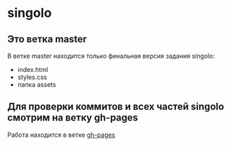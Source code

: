 # singolo

## Это ветка master

В ветке master находится только финальная версия задания singolo:

- index.html
- styles.css
- папка assets

## Для проверки коммитов и всех частей singolo смотрим на ветку gh-pages

Работа находится в ветке [gh-pages](https://github.com/NikitaMigushev/singolo/tree/gh-pages)
